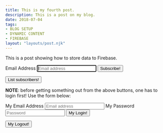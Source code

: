 ```yaml
---
title: This is my fourth post.
description: This is a post on my blog.
date: 2018-07-04
tags:
- BLOG SETUP
- DYNAMIC CONTENT
- FIREBASE
layout: "layouts/post.njk"
---
```

This is a post showing how to store data to Firebase.

<form class="form-signin">
    <label for="inputEmail" class="sr-only">Email Address</label>
    <input type="email" id="inputEmail" class="form-control" placeholder="Email address" required autofocus>
    <button class="btn btn-lg btn-primary btn-lock" type="submit" onclick="saveToFirebase()">Subscribe!</button>
</form>

<button class="btn btn-lg btn-primary btn-lock" type="submit" onclick="readFromFirebase()">List subscribers!</button>

**NOTE**: before getting something out from the above buttons,
one has to login first! Use the form below:

<!-- TODO: if I use a form instead of div, sign in fails... Why?-->
<div id="myDIV" class="form-signin">
    <label for="inputEmail" class="sr-only">My Email Address</label>
    <input type="email" id="myLoginEmail" class="form-control" placeholder="Email address" required autofocus>
    <label for="inputEmail" class="sr-only">My Password</label>
    <input type="password" id="myLoginPassword" class="form-control" placeholder="Password" required autofocus>
    <button class="btn btn-lg btn-primary btn-lock" type="submit" onclick="loginToFirebase()">My Login!</button>
</div>

<button class="btn btn-lg btn-primary btn-lock" type="submit" onclick="logoutFromFirebase()">My Logout!</button>

<!-- The core Firebase JS SDK is always required and must be listed first -->
<script src="https://www.gstatic.com/firebasejs/7.14.5/firebase-app.js"></script>

<!-- TODO: Add SDKs for Firebase products that you want to use
     https://firebase.google.com/docs/web/setup#available-libraries -->
<script src="https://www.gstatic.com/firebasejs/7.14.5/firebase-analytics.js"></script>
<script src="https://www.gstatic.com/firebasejs/7.14.5/firebase-database.js"></script>
<script src="https://www.gstatic.com/firebasejs/7.14.5/firebase-auth.js"></script>

<script>
  // TODO: Replace with your project's config object.
  // These are not sensitive info. Safety is implemented in
  // Firebase project by using some form of authentication/protection.
  var firebaseConfig = {
    apiKey: "AIzaSyD5tM-2x3BSOLEJ2eeGlsRT6AKIX19L6Vk",
    authDomain: "eleventy-blog-tutorial.firebaseapp.com",
    databaseURL: "https://eleventy-blog-tutorial.firebaseio.com",
    projectId: "eleventy-blog-tutorial",
    storageBucket: "eleventy-blog-tutorial.appspot.com",
    messagingSenderId: "1033941683486",
    appId: "1:1033941683486:web:ae8fcb2a05be9e49194d0f",
    measurementId: "G-4CFEYJ55RJ"
  };
  // Initialize Firebase
  firebase.initializeApp(firebaseConfig);
  firebase.analytics();
  // Global variable to access the database
  var database = firebase.database();
</script>

<!-- Logic using the database -->
<script src="../scripts/saveToFirebase.js"></script>
<script src="../scripts/loginToFirebase.js"></script>
